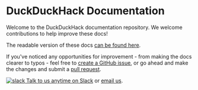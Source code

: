 # DuckDuckHack Documentation

Welcome to the DuckDuckHack documentation repository. We welcome contributions to help improve these docs!

The readable version of these docs [can be found here](http://docs.duckduckhack.com).

If you've noticed any opportunities for improvement - from making the docs clearer to typos - feel free to [create a GitHub issue](https://github.com/duckduckgo/duckduckhack-docs/issues/new), or go ahead and make the changes and submit a [pull request](https://github.com/duckduckgo/duckduckhack-docs/pulls).

[![slack](http://docs.duckduckhack.com/assets/slack.png) Talk to us anytime on Slack](mailto:QuackSlack@duckduckgo.com?subject=AddMe) or [email us](mailto:open@duckduckgo.com).
